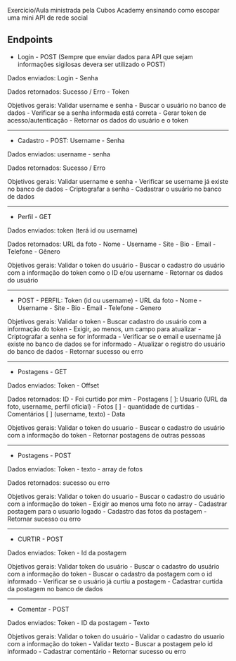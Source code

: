 Exercício/Aula ministrada pela Cubos Academy ensinando como escopar uma mini API de rede social

## Endpoints

- Login - POST (Sempre que enviar dados para API que sejam informações sigilosas devera ser utilizado o POST)

Dados enviados: Login - Senha

Dados retornados: Sucesso / Erro - Token

Objetivos gerais: Validar username e senha - Buscar o usuário no banco de dados - Verificar se a senha informada está correta - Gerar token de acesso/autenticação - Retornar os dados do usuário e o token

---

- Cadastro - POST: Username - Senha

Dados enviados: username - senha

Dados retornados:  Sucesso / Erro

Objetivos gerais: Validar username e senha - Verificar se username já existe no banco de dados - Criptografar a senha  - Cadastrar o usuário no banco de dados

---

- Perfil - GET

Dados enviados: token (terá id ou username)

Dados retornados: URL da foto - Nome - Username - Site - Bio - Email - Telefone - Gênero

Objetivos gerais: Validar o token do usuário  - Buscar o cadastro do usuário com a informação do token como o ID e/ou username - Retornar os dados do usuário 

---

- POST - PERFIL: Token (id ou username) -  URL  da foto - Nome - Username - Site - Bio - Email - Telefone - Genero

Objetivos gerais: Validar o token - Buscar cadastro do usuário com a informação do token - Exigir, ao menos, um campo para atualizar - Criptografar a senha se for informada - Verificar se o email e username já existe no banco de dados se for informado - Atualizar o registro do usuário do banco de dados - Retornar sucesso ou erro

---

- Postagens - GET

Dados enviados: Token - Offset 

Dados retornados: ID - Foi curtido por mim - Postagens [ ]: Usuario (URL da foto, username, perfil oficial) - Fotos [ ] - quantidade de curtidas - Comentários [ ] (username, texto) - Data

Objetivos gerais: Validar o token do usuario - Buscar o cadastro do usuário com a informação do token - Retornar postagens de outras pessoas

---

- Postagens - POST

Dados enviados: Token - texto - array de fotos

Dados retornados: sucesso ou erro

Objetivos gerais: Validar o token do usuario - Buscar o cadastro do usuário com a informação do token - Exigir ao menos uma foto no array - Cadastrar postagem para o usuario logado - Cadastro das fotos da postagem - Retornar sucesso ou erro

---

- CURTIR - POST

Dados enviados: Token - Id da postagem

Objetivos gerais: Validar token do usuário - Buscar o cadastro do usuário com a informação do token - Buscar o cadastro da postagem com o id informado - Verificar se o usuário já curtiu a postagem - Cadastrar curtida da postagem no banco de dados

---

- Comentar - POST

Dados enviados: Token -  ID da postagem - Texto 

Objetivos gerais: Validar o token do usuário - Validar o cadastro do usuario com a informação do token - Validar texto - Buscar a postagem pelo id informado - Cadastrar comentário - Retornar sucesso ou erro
